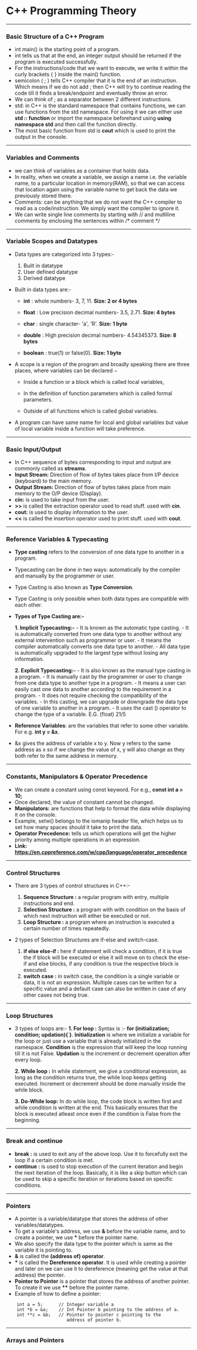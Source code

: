 # **C++ Programming Theory**

***

### **Basic Structure of a C++ Program**

- int main() is the starting point of a program.
- int tells us that at the end, an integer output should be returned if the program is executed successfully.
- For the instructions/code that we want to execute, we write it within the curly brackets { } inside the main() function.
- semicolon ( ; ) tells C++ compiler that it is the end of an instruction. Which means if we do not add ; then C++ will try to continue reading the code till it finds a break/endpoint and eventually throw an error.
- We can think of ; as a separator between 2 different instructions.
- std: in C++ is the standard namespace that contains functions, we can use functions from the std namespace. For using it we can either use **std :: function** or import the namespace beforehand using **using namespace std** and then call the function directly.
- The most basic function from std is **cout** which is used to print the output in the console.

***

### **Variables and Comments**

- we can think of variables as a container that holds data.
- In reality, when we create a variable, we assign a name i.e. the variable name, to a particular location in memory(RAM), so that we can access that location again using the variable name to get back the data we previously stored there.
- Comments: can be anything that we do not want the C++ compiler to read as a code/instruction. We simply want the compiler to ignore it. 
- We can write single line comments by starting with // and mutliline comments by enclosing the sentences within /* comment */

***

### **Variable Scopes and Datatypes**

- Data types are categorized into 3 types:-
    1. Built in datatype
    2. User defined datatype
    3. Derived datatype

- Built in data types are:-
    - **int** : whole numbers- 3, 7, 11. **Size: 2 or 4 bytes**
            
    - **float** : Low precision decimal numbers- 3.5, 2.71. **Size: 4 bytes**
    - **char** : single character- 'a', 'R'. **Size: 1 byte**
    - **double** : High precision decimal numbers- 4.54345373. **Size: 8 bytes**
    - **boolean** : true(1) or false(0). **Size: 1 byte**

- A scope is a region of the program and broadly speaking there are three places, where variables can be declared −

    - Inside a function or a block which is called local variables,

    - In the definition of function parameters which is called formal parameters.

    - Outside of all functions which is called global variables.

- A program can have same name for local and global variables but value of local variable inside a function will take preference.

***

### **Basic Input/Output**

- In C++ sequence of bytes corresponding to input and output are commonly called as **streams**.
- **Input Stream:** Direction of flow of bytes takes place from I/P device (keyboard) to the main memory.
- **Output Stream:** Direction of flow of bytes takes place from main memory to the O/P device (Display).
- **cin:** is used to take input from the user.
- **>>** is called the extraction operator used to read stuff. used with **cin**.
- **cout:** is used to display information to the user.
- **<<** is called the insertion operator used to print stuff. used with **cout**.

***

### **Reference Variables & Typecasting**

- **Type casting** refers to the conversion of one data type to another in a program. 
- Typecasting can be done in two ways: automatically by the compiler and manually by the programmer or user. 
- Type Casting is also known as **Type Conversion**.
- Type Casting is only possible when both data types are compatible with each other.
- **Types of Type Casting are:-**

    **1. Implicit Typecasting:-**
        - It is known as the automatic type casting.
        - It is automatically converted from one data type to another without any external intervention such as programmer or user. 
        - It means the compiler automatically converts one data type to another.
        - All data type is automatically upgraded to the largest type without losing any information.
    
    **2. Explicit Typecasting:-**
        - It is also known as the manual type casting in a program.
        - It is manually cast by the programmer or user to change from one data type to another type in a program. - It means a user can easily cast one data to another according to the requirement in a program.
        - It does not require checking the compatibility of the variables.
        - In this casting, we can upgrade or downgrade the data type of one variable to another in a program.
        - It uses the cast () operator to change the type of a variable. E.G. (float) 21/5

- **Reference Variables**: are the variables that refer to some other variable. For e.g. **int y = &x**.
- &x gives the address of variable x to y. Now y refers to the same address as x so if we change the value of x, y will also change as they both refer to the same address in memory.

***

### **Constants, Manipulators & Operator Precedence**

- We can create a constant using const keyword. For e.g., **const int a = 10;**
- Once declared, the value of constant cannot be changed.
- **Manipulators:** are functions that help to format the data while displaying it on the console.
- Example, setw() belongs to the iomanip header file, which helps us to set how many spaces should it take to print the data.
- **Operator Precedence:** tells us which operations will get the higher priority among multiple operations in an expression.
- **Link: https://en.cppreference.com/w/cpp/language/operator_precedence**

***

### **Control Structures**

- There are 3 types of control structures in C++:-

    1. **Sequence Structure :** a regular program with entry, multiple instructions and end.
    2. **Selection Structure :** a program with with condition on the basis of which next instruction will either be executed or not.
    3. **Loop Structure :** a program where an instruction is executed a certain number of times repeatedly.

- 2 types of Selection Structures are if-else and switch-case.
    1. **if else else-if :** here if statement will check a condition, if it is true the if block will be executed or else it will move on to check the else-if and else blocks, if any condition is true the respective block is executed.
    2. **switch case :** in switch case, the condition is a single variable or data, it is not an expression. Multiple cases can be written for a specific value and a default case can also be written in case of any other cases not being true.

***

### **Loop Structures**

- 3 types of loops are:-
    **1. For loop :** Syntax is :- **for (initialization; condition; updation){ }**. **Initialization** is where we initialize a variable for the loop or just use a variable that is already initialized in the namespace. **Condition** is the expression that will keep the loop running till it is not False. **Updation** is the increment or decrement operation after every loop.  

    **2. While loop :** In while statement, we give a conditional expression, as long as the condition returns true, the while loop keeps getting executed. Increment or decrement should be done manually inside the while block.

    **3. Do-While loop:** In do while loop, the code block is written first and while condition is written at the end. This basically ensures that the block is executed atleast once even if the condition is False from the beginning.

***

### **Break and continue**

- **break :** is used to exit any of the above loop. Use it to forcefully exit the loop if a certain condition is met.
- **continue :** is used to stop execution of the current iteration and begin the next iteration of the loop. Basically, it is like a skip button which can be used to skip a specific iteration or iterations based on specific conditions.

***

### **Pointers**

- A pointer is a variable/datatype that stores the address of other variables/datatypes.
- To get a variable's address, we use **&** before the variable name, and to create a pointer, we use **\*** before the pointer name.
- We also specify the data type to the pointer which is same as the variable it is pointing to.
- **&** is called the **(address of) operator**.
- **\*** is called the **Dereference operator**. It is used while creating a pointer and later on we can use it to dereference (meaning get the value at that address) the pointer.
- **Pointer to Pointer** is a pointer that stores the address of another pointer. To create it we use **\*\*** before the pointer name.
- Example of how to define a pointer:
```
    int a = 5;      // Integer variable a
    int *b = &a;    // Int Pointer b pointing to the address of a.
    int **c = &b;   // Pointer to pointer c pointing to the
                       address of pointer b.
```

***

### **Arrays and Pointers**
